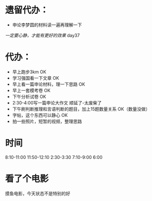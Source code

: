 # 遗留代办：
+ 申论李梦圆的材料读一遍再理解一下

*一定要心静，才能有更好的效果*
day37
# 代办：
+ 早上跑步3km  OK
+ 学习强国看一下文章 OK       
+ 早上看一篇申论材料，理一下思路  OK      
+ 早上一套模考卷 OK
+ 下午分析试卷  OK
+ 2:30-4:00写一篇申论大作文  顺延了-太废柴了
+ 下午刷判断推理和言语判断的题目，加上15题数量关系 OK（数量没做）
+ 字帖，这个东西可以静心 OK
+ 拍一些照片，短暂的视频，整理思路

# 时间
8:10-11:00
11:50-12:10
2:30-3:30
7:10-9:00  6:00


# 看了个电影
摸鱼电影，今天状态不是特别的好